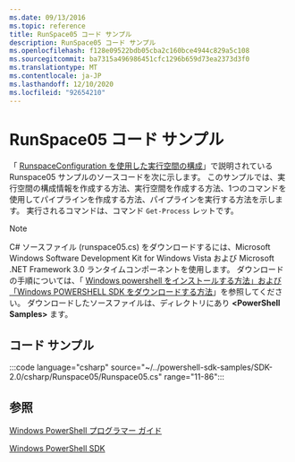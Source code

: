 ```yaml
---
ms.date: 09/13/2016
ms.topic: reference
title: RunSpace05 コード サンプル
description: RunSpace05 コード サンプル
ms.openlocfilehash: f128e09522bdb05cba2c160bce4944c829a5c108
ms.sourcegitcommit: ba7315a496986451cfc1296b659d73ea2373d3f0
ms.translationtype: MT
ms.contentlocale: ja-JP
ms.lasthandoff: 12/10/2020
ms.locfileid: "92654210"
---
```

# <a name="runspace05-code-sample"></a>RunSpace05 コード サンプル

「 [RunspaceConfiguration を使用した実行空間の構成](https://msdn.microsoft.com/42681d19-2d05-4975-befd-afb1990e79b2)」で説明されている Runspace05 サンプルのソースコードを次に示します。
このサンプルでは、実行空間の構成情報を作成する方法、実行空間を作成する方法、1つのコマンドを使用してパイプラインを作成する方法、パイプラインを実行する方法を示します。 実行されるコマンドは、コマンド `Get-Process` レットです。

> [!NOTE]
> C# ソースファイル (runspace05.cs) をダウンロードするには、Microsoft Windows Software Development Kit for Windows Vista および Microsoft .NET Framework 3.0 ランタイムコンポーネントを使用します。 ダウンロードの手順については、「 [Windows powershell をインストールする方法」および「Windows POWERSHELL SDK をダウンロードする方法](/powershell/scripting/developer/installing-the-windows-powershell-sdk)」を参照してください。
> ダウンロードしたソースファイルは、ディレクトリにあり **\<PowerShell Samples>** ます。

## <a name="code-sample"></a>コード サンプル

:::code language="csharp" source="~/../powershell-sdk-samples/SDK-2.0/csharp/Runspace05/Runspace05.cs" range="11-86":::

## <a name="see-also"></a>参照

[Windows PowerShell プログラマー ガイド](./windows-powershell-programmer-s-guide.md)

[Windows PowerShell SDK](../windows-powershell-reference.md)
